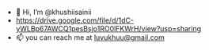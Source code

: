 - 👋 Hi, I’m @khushiisainii
- https://drive.google.com/file/d/1dC-yWLBp67AWCQ1pesBsjo1RO0lFKWrH/view?usp=sharing
- 📫 you can reach me at luvukhuu@gmail.com

<!---
khushiisainii/khushiisainii is a ✨ special ✨ repository because its `README.md` (this file) appears on your GitHub profile.
You can click the Preview link to take a look at your changes.
--->
